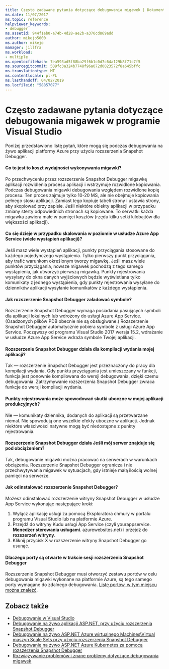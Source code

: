 ```yaml
---
title: Często zadawane pytania dotyczące debugowania migawek | Dokumentacja firmy Microsoft
ms.date: 11/07/2017
ms.topic: reference
helpviewer_keywords:
- debugger
ms.assetid: 944f1eb0-a74b-4d28-ae2b-a370cd869add
author: mikejo5000
ms.author: mikejo
manager: jillfra
ms.workload:
- multiple
ms.openlocfilehash: 7ea593ad5f88ba29f6b1c0d7c64a129b8f71c7f5
ms.sourcegitcommit: 509fc3a324b7748f96a072d0023572f8a645bffc
ms.translationtype: MT
ms.contentlocale: pl-PL
ms.lasthandoff: 04/02/2019
ms.locfileid: "58857077"
---
```

# <a name="frequently-asked-questions-for-snapshot-debugging-in-visual-studio"></a>Często zadawane pytania dotyczące debugowania migawek w programie Visual Studio

Poniżej przedstawiono listę pytań, które mogą się podczas debugowania na żywo aplikacji platformy Azure przy użyciu rozszerzenia Snapshot Debugger.

#### <a name="what-is-the-performance-cost-of-taking-a-snapshot"></a>Co to jest to koszt wydajności wykonywania migawki?

Po przechwyceniu przez rozszerzenie Snapshot Debugger migawkę aplikacji rozwidlenia procesu aplikacji i wstrzymuje rozwidlone kopiowania. Podczas debugowania migawki debugowania względem rozwidlone kopię procesu. Ten proces zajmuje tylko 10-20 MS, ale nie obejmuje kopiowania pełnego stosu aplikacji. Zamiast tego kopiuje tabeli strony i ustawia strony, aby skopiować przy zapisie. Jeśli niektóre obiekty aplikacji w przypadku zmiany sterty odpowiednich stronach są kopiowane. To serwatki każda migawka zawiera małe w pamięci kosztów (rzędu kilku setki kilobajtów dla większości aplikacji).

#### <a name="what-happens-if-i-have-a-scaled-out-azure-app-service-multiple-instances-of-my-app"></a>Co się dzieje w przypadku skalowania w poziomie w usłudze Azure App Service (wiele wystąpień aplikacji)?

Jeśli masz wiele wystąpień aplikacji, punkty przyciągania stosowane do każdego pojedynczego wystąpienia. Tylko pierwszy punkt przyciągania, aby trafić warunkom określonym tworzy migawkę. Jeśli masz wiele punktów przyciągania, nowsze migawek pochodzą z tego samego wystąpienia, jak utworzyć pierwszą migawką. Punkty rejestrowania wysyłany do okna danych wyjściowych będzie wyświetlana tylko komunikaty z jednego wystąpienia, gdy punkty rejestrowania wysyłane do dzienników aplikacji wysyłanie komunikatów z każdego wystąpienia.

#### <a name="how-does-the-snapshot-debugger-load-symbols"></a>Jak rozszerzenie Snapshot Debugger załadować symbole?

Rozszerzenie Snapshot Debugger wymaga posiadania pasujących symboli dla aplikacji lokalnych lub wdrożony do usługi Azure App Service. (Osadzonych plików PDB obecnie nie są obsługiwane.) Rozszerzenie Snapshot Debugger automatycznie pobiera symbole z usługi Azure App Service. Począwszy od programu Visual Studio 2017 wersja 15.2, wdrażanie w usłudze Azure App Service wdraża symbole Twojej aplikacji.

#### <a name="does-the-snapshot-debugger-work-against-release-builds-of-my-application"></a>Rozszerzenie Snapshot Debugger działa dla kompilacji wydania mojej aplikacji?

Tak — rozszerzenie Snapshot Debugger jest przeznaczony do pracy dla kompilacji wydania. Gdy punktu przyciągania jest umieszczany w funkcji, funkcja jest ponownie kompilowana do wersji debugowania, dzięki czemu debugowania. Zatrzymywanie rozszerzenia Snapshot Debugger zwraca funkcje do wersji kompilacji wydania.

#### <a name="can-logpoints-cause-side-effects-in-my-production-application"></a>Punkty rejestrowania może spowodować skutki uboczne w mojej aplikacji produkcyjnych?

Nie — komunikaty dziennika, dodanych do aplikacji są przetwarzane niemal. Nie spowodują one wszelkie efekty uboczne w aplikacji. Jednak niektóre właściwości natywne mogą być niedostępne z punkty rejestrowania.

#### <a name="does-the-snapshot-debugger-work-if-my-server-is-under-load"></a>Rozszerzenie Snapshot Debugger działa Jeśli mój serwer znajduje się pod obciążeniem?

Tak, debugowanie migawki można pracować na serwerach w warunkach obciążenia. Rozszerzenie Snapshot Debugger ogranicza i nie przechwytywania migawek w sytuacjach, gdy istnieje małą ilością wolnej pamięci na serwerze.

#### <a name="how-do-i-uninstall-the-snapshot-debugger"></a>Jak odinstalować rozszerzenie Snapshot Debugger?

Możesz odinstalować rozszerzenie witryny Snapshot Debugger w usłudze App Service wykonując następujące kroki:

1. Wyłącz aplikację usługi za pomocą Eksploratora chmury w portalu programu Visual Studio lub na platformie Azure.
1. Przejdź do witryny Kudu usługi App Service (czyli yourappservice. **Menedżer sterowania usługami**. azurewebsites.net) i przejdź do **rozszerzeń witryny**.
1. Kliknij przycisk X w rozszerzenie witryny Snapshot Debugger go usunąć.

#### <a name="why-are-ports-opened-during-a-snapshot-debugger-session"></a>Dlaczego porty są otwarte w trakcie sesji rozszerzenia Snapshot Debugger

Rozszerzenie Snapshot Debugger musi otworzyć zestawu portów w celu debugowania migawki wykonane na platformie Azure, są tego samego porty wymagane do zdalnego debugowania. [Listę portów, w tym miejscu można znaleźć](../debugger/remote-debugger-port-assignments.md).

## <a name="see-also"></a>Zobacz także

- [Debugowanie w Visual Studio](../debugger/index.md)
- [Debugowanie na żywo aplikacji ASP.NET, przy użyciu rozszerzenia Snapshot Debugger](../debugger/debug-live-azure-applications.md)
- [Debugowanie na żywo ASP.NET Azure wirtualnego Machines\Virtual maszyn Scale Sets przy użyciu rozszerzenia Snapshot Debugger](../debugger/debug-live-azure-virtual-machines.md)
- [Debugowanie na żywo ASP.NET Azure Kubernetes za pomocą rozszerzenia Snapshot Debugger](../debugger/debug-live-azure-kubernetes.md)
- [Rozwiązywanie problemów i znane problemy dotyczące debugowania migawek](../debugger/debug-live-azure-apps-troubleshooting.md)